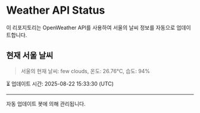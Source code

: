 
# Weather API Status

이 리포지토리는 OpenWeather API를 사용하여 서울의 날씨 정보를 자동으로 업데이트합니다.

## 현재 서울 날씨
> 서울의 현재 날씨: few clouds, 온도: 26.76°C, 습도: 94%

⏳ 업데이트 시간: 2025-08-22 15:33:30 (UTC)

---
자동 업데이트 봇에 의해 관리됩니다.
